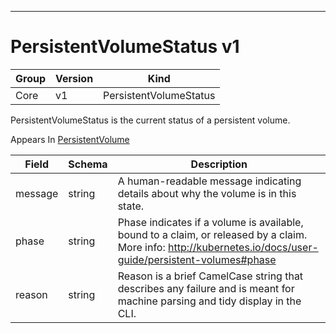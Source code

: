 

-----------
# PersistentVolumeStatus v1



Group        | Version     | Kind
------------ | ---------- | -----------
Core | v1 | PersistentVolumeStatus







PersistentVolumeStatus is the current status of a persistent volume.

<aside class="notice">
Appears In <a href="#persistentvolume-v1">PersistentVolume</a> </aside>

Field        | Schema     | Description
------------ | ---------- | -----------
message | string | A human-readable message indicating details about why the volume is in this state.
phase | string | Phase indicates if a volume is available, bound to a claim, or released by a claim. More info: http://kubernetes.io/docs/user-guide/persistent-volumes#phase
reason | string | Reason is a brief CamelCase string that describes any failure and is meant for machine parsing and tidy display in the CLI.






